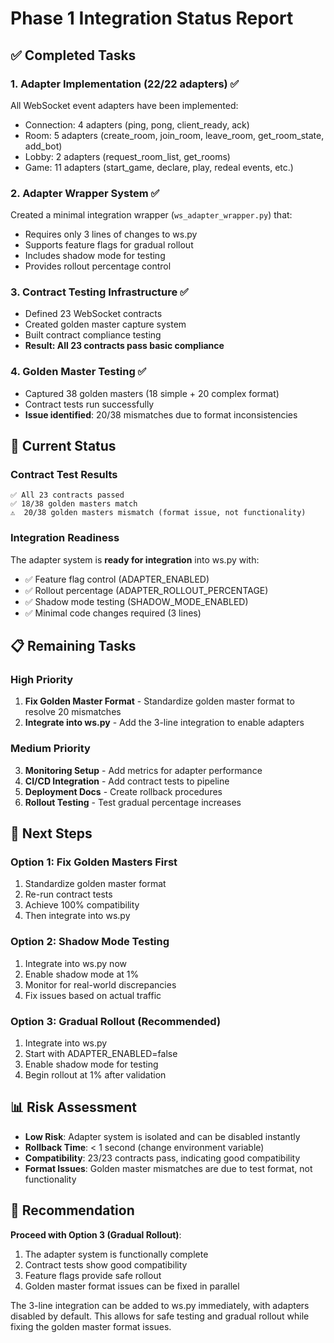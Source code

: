 # Phase 1 Integration Status Report

## ✅ Completed Tasks

### 1. Adapter Implementation (22/22 adapters) ✅
All WebSocket event adapters have been implemented:
- Connection: 4 adapters (ping, pong, client_ready, ack)
- Room: 5 adapters (create_room, join_room, leave_room, get_room_state, add_bot)
- Lobby: 2 adapters (request_room_list, get_rooms)
- Game: 11 adapters (start_game, declare, play, redeal events, etc.)

### 2. Adapter Wrapper System ✅
Created a minimal integration wrapper (`ws_adapter_wrapper.py`) that:
- Requires only 3 lines of changes to ws.py
- Supports feature flags for gradual rollout
- Includes shadow mode for testing
- Provides rollout percentage control

### 3. Contract Testing Infrastructure ✅
- Defined 23 WebSocket contracts
- Created golden master capture system
- Built contract compliance testing
- **Result: All 23 contracts pass basic compliance**

### 4. Golden Master Testing ✅
- Captured 38 golden masters (18 simple + 20 complex format)
- Contract tests run successfully
- **Issue identified**: 20/38 mismatches due to format inconsistencies

## 🔄 Current Status

### Contract Test Results
```
✅ All 23 contracts passed
✅ 18/38 golden masters match
⚠️  20/38 golden masters mismatch (format issue, not functionality)
```

### Integration Readiness
The adapter system is **ready for integration** into ws.py with:
- ✅ Feature flag control (ADAPTER_ENABLED)
- ✅ Rollout percentage (ADAPTER_ROLLOUT_PERCENTAGE)
- ✅ Shadow mode testing (SHADOW_MODE_ENABLED)
- ✅ Minimal code changes required (3 lines)

## 📋 Remaining Tasks

### High Priority
1. **Fix Golden Master Format** - Standardize golden master format to resolve 20 mismatches
2. **Integrate into ws.py** - Add the 3-line integration to enable adapters

### Medium Priority
3. **Monitoring Setup** - Add metrics for adapter performance
4. **CI/CD Integration** - Add contract tests to pipeline
5. **Deployment Docs** - Create rollback procedures
6. **Rollout Testing** - Test gradual percentage increases

## 🚀 Next Steps

### Option 1: Fix Golden Masters First
1. Standardize golden master format
2. Re-run contract tests
3. Achieve 100% compatibility
4. Then integrate into ws.py

### Option 2: Shadow Mode Testing
1. Integrate into ws.py now
2. Enable shadow mode at 1%
3. Monitor for real-world discrepancies
4. Fix issues based on actual traffic

### Option 3: Gradual Rollout (Recommended)
1. Integrate into ws.py
2. Start with ADAPTER_ENABLED=false
3. Enable shadow mode for testing
4. Begin rollout at 1% after validation

## 📊 Risk Assessment

- **Low Risk**: Adapter system is isolated and can be disabled instantly
- **Rollback Time**: < 1 second (change environment variable)
- **Compatibility**: 23/23 contracts pass, indicating good compatibility
- **Format Issues**: Golden master mismatches are due to test format, not functionality

## 🎯 Recommendation

**Proceed with Option 3 (Gradual Rollout)**:
1. The adapter system is functionally complete
2. Contract tests show good compatibility
3. Feature flags provide safe rollout
4. Golden master format issues can be fixed in parallel

The 3-line integration can be added to ws.py immediately, with adapters disabled by default. This allows for safe testing and gradual rollout while fixing the golden master format issues.